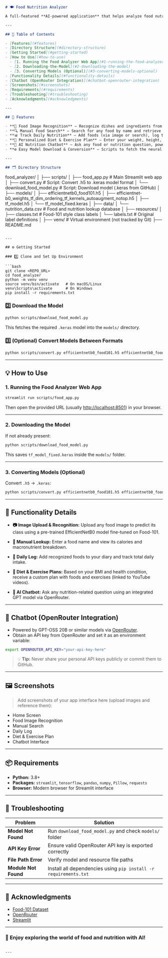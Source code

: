 

```markdown
# 🍽️ Food Nutrition Analyzer

A full-featured **AI-powered application** that helps analyze food nutrition from images or manual search, offers dietary and health guidance, and includes an integrated chatbot for nutrition questions!

---

## 🧭 Table of Contents

- [Features](#features)
- [Directory Structure](#directory-structure)
- [Getting Started](#getting-started)
- [How to Use](#how-to-use)
  - [1. Running the Food Analyzer Web App](#1-running-the-food-analyzer-web-app)
  - [2. Downloading-the-Model](#2-downloading-the-model)
  - [3. Converting Models (Optional)](#3-converting-models-optional)
- [Functionality Details](#functionality-details)
- [Chatbot (OpenRouter Integration)](#chatbot-openrouter-integration)
- [Screenshots](#screenshots)
- [Requirements](#requirements)
- [Troubleshooting](#troubleshooting)
- [Acknowledgments](#acknowledgments)

---

## 🚀 Features

- **🍔 Food Image Recognition** — Recognize dishes and ingredients from uploaded images using a deep learning model (EfficientNetB0, Food-101).
- **🔍 Manual Food Search** — Search for any food by name and retrieve nutrition details from an integrated CSV database.
- **📊 Track Daily Nutrition** — Add foods (via image or search), log their nutrition values, and view daily totals.
- **💪 Personalized Diet & Exercise Plan** — Enter your weight, height, age, and health condition. The app computes BMI and suggests personalized diet and workout plans (with YouTube exercise videos).
- **🤖 AI Nutrition Chatbot** — Ask any food or nutrition question, powered by **OpenRouter (GPT-powered AI)**.
- **⚙️ Easy Model Download & Conversion** — Scripts to fetch the neural net model and convert between `.h5` and `.keras` formats.

---

## 🗂️ Directory Structure

```

food_analyzer/
│
├── scripts/
│   ├── food_app.py               # Main Streamlit web app
│   ├── convert.py                # Script: Convert .h5 to .keras model format
│   └── download_food_model.py    # Script: Download model (.keras from GitHub)
│
├── models/
│   ├── efficientnetb0_food101.h5
│   ├── efficientnet-b0_weights_tf_dim_ordering_tf_kernels_autoaugment_notop.h5
│   ├── tf_model.h5
│   └── tf_model_fixed.keras
│
├── data/
│   └── nutrition_data.csv         # Food and nutrition lookup database
│
├── resources/
│   ├── classes.txt                # Food-101 style class labels
│   └── labels.txt                 # Original label definitions
│
├── venv/                          # Virtual environment (not tracked by Git)
├── README.md

````

---

## ⚙️ Getting Started

### 1️⃣ Clone and Set Up Environment

```bash
git clone <REPO_URL>
cd food_analyzer
python -m venv venv
source venv/bin/activate   # On macOS/Linux
venv\Scripts\activate      # On Windows
pip install -r requirements.txt
````

### 2️⃣ Download the Model

```bash
python scripts/download_food_model.py
```

This fetches the required `.keras` model into the `models/` directory.

### 3️⃣ (Optional) Convert Models Between Formats

```bash
python scripts/convert.py efficientnetb0_food101.h5 efficientnetb0_food101.keras
```

---

## 💡 How to Use

### 1. Running the Food Analyzer Web App

```bash
streamlit run scripts/food_app.py
```

Then open the provided URL (usually [http://localhost:8501](http://localhost:8501)) in your browser.

---

### 2. Downloading the Model

If not already present:

```bash
python scripts/download_food_model.py
```

This saves `tf_model_fixed.keras` inside the `models/` folder.

---

### 3. Converting Models (Optional)

Convert `.h5` → `.keras`:

```bash
python scripts/convert.py efficientnetb0_food101.h5 efficientnetb0_food101.keras
```

---

## 🧠 Functionality Details

* **📷 Image Upload & Recognition:**
  Upload any food image to predict its class using a pre-trained EfficientNetB0 model fine-tuned on Food-101.

* **🔎 Manual Lookup:**
  Enter a food name and view its calories and macronutrient breakdown.

* **📆 Daily Log:**
  Add recognized foods to your diary and track total daily intake.

* **🥗 Diet & Exercise Plans:**
  Based on your BMI and health condition, receive a custom plan with foods and exercises (linked to YouTube videos).

* **💬 AI Chatbot:**
  Ask any nutrition-related question using an integrated GPT model via OpenRouter.

---

## 🤖 Chatbot (OpenRouter Integration)

* Powered by GPT-OSS 20B or similar models via [OpenRouter](https://openrouter.ai).
* Obtain an API key from OpenRouter and set it as an environment variable:

```bash
export OPENROUTER_API_KEY="your-api-key-here"
```

> 💡 **Tip:** Never share your personal API keys publicly or commit them to GitHub.

---

## 🖼️ Screenshots

> Add screenshots of your app interface here (upload images and reference them):

* Home Screen
* Food Image Recognition
* Manual Search
* Daily Log
* Diet & Exercise Plan
* Chatbot Interface

---

## 📦 Requirements

* **Python:** 3.8+
* **Packages:**
  `streamlit`, `tensorflow`, `pandas`, `numpy`, `Pillow`, `requests`
* **Browser:** Modern browser for Streamlit interface

---

## 🧩 Troubleshooting

| Problem              | Solution                                                         |
| -------------------- | ---------------------------------------------------------------- |
| **Model Not Found**  | Run `download_food_model.py` and check `models/` folder          |
| **API Key Error**    | Ensure valid OpenRouter API key is exported correctly            |
| **File Path Error**  | Verify model and resource file paths                             |
| **Module Not Found** | Install all dependencies using `pip install -r requirements.txt` |

---

## 🙌 Acknowledgments

* [Food-101 Dataset](https://data.vision.ee.ethz.ch/cvl/datasets_extra/food-101/)
* [OpenRouter](https://openrouter.ai)
* [Streamlit](https://streamlit.io/)

---

### 🥳 Enjoy exploring the world of food and nutrition with AI!

```

---

